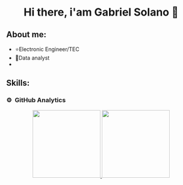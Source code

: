 <div align="center">
<h1 align="center">Hi there, i'am Gabriel Solano  👋</h1>
</div>


## About me:

- ⭐Electronic Engineer/TEC
- 📲Data analyst
- 
## Skills:

### ⚙️ &nbsp;GitHub Analytics

<p align="center">
<a href="https://github.com/SolanoCoronado">
  <img height="180em" src="https://github-readme-stats-eight-theta.vercel.app/api?username=SolanoCoronado&show_icons=true&theme=algolia&include_all_commits=true&count_private=true"/>
  <img height="180em" src="https://github-readme-stats-eight-theta.vercel.app/api/top-langs/?username=SolanoCoronado&layout=compact&langs_count=8&theme=algolia"/>
</a>
</p>
